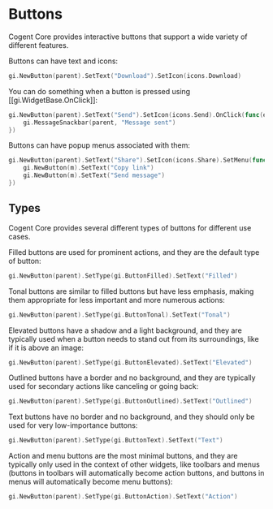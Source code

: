 # Buttons

Cogent Core provides interactive buttons that support a wide variety of different features.

Buttons can have text and icons:

```Go
gi.NewButton(parent).SetText("Download").SetIcon(icons.Download)
```

You can do something when a button is pressed using [[gi.WidgetBase.OnClick]]:

```Go
gi.NewButton(parent).SetText("Send").SetIcon(icons.Send).OnClick(func(e events.Event) {
    gi.MessageSnackbar(parent, "Message sent")
})
```

Buttons can have popup menus associated with them:

```Go
gi.NewButton(parent).SetText("Share").SetIcon(icons.Share).SetMenu(func(m *gi.Scene) {
    gi.NewButton(m).SetText("Copy link")
    gi.NewButton(m).SetText("Send message")
})
```

## Types

Cogent Core provides several different types of buttons for different use cases.

Filled buttons are used for prominent actions, and they are the default type of button:

```Go
gi.NewButton(parent).SetType(gi.ButtonFilled).SetText("Filled")
```

Tonal buttons are similar to filled buttons but have less emphasis, making them appropriate for less important and more numerous actions:

```Go
gi.NewButton(parent).SetType(gi.ButtonTonal).SetText("Tonal")
```

Elevated buttons have a shadow and a light background, and they are typically used when a button needs to stand out from its surroundings, like if it is above an image:

```Go
gi.NewButton(parent).SetType(gi.ButtonElevated).SetText("Elevated")
```

Outlined buttons have a border and no background, and they are typically used for secondary actions like canceling or going back:

```Go
gi.NewButton(parent).SetType(gi.ButtonOutlined).SetText("Outlined")
```

Text buttons have no border and no background, and they should only be used for very low-importance buttons:

```Go
gi.NewButton(parent).SetType(gi.ButtonText).SetText("Text")
```

Action and menu buttons are the most minimal buttons, and they are typically only used in the context of other widgets, like toolbars and menus (buttons in toolbars will automatically become action buttons, and buttons in menus will automatically become menu buttons):

```Go
gi.NewButton(parent).SetType(gi.ButtonAction).SetText("Action")
```